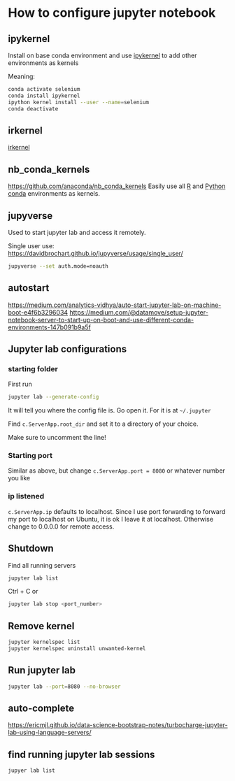 # How to configure jupyter notebook

## ipykernel

Install on base conda environment and use [ipykernel](ipykernel.md) to add other environments as kernels

Meaning:

``` bash
conda activate selenium
conda install ipykernel
ipython kernel install --user --name=selenium
conda deactivate
```

## irkernel

[irkernel](irkernel.md)

## nb_conda_kernels

https://github.com/anaconda/nb_conda_kernels
Easily use all [R](R.md) and [Python](Python.md) [conda](conda.md) environments as kernels.

## jupyverse

Used to start jupyter lab and access it remotely.

Single user use:
https://davidbrochart.github.io/jupyverse/usage/single_user/

``` sh
jupyverse --set auth.mode=noauth
```

## autostart

https://medium.com/analytics-vidhya/auto-start-jupyter-lab-on-machine-boot-e4f6b3296034
https://medium.com/@datamove/setup-jupyter-notebook-server-to-start-up-on-boot-and-use-different-conda-environments-147b091b9a5f

## Jupyter lab configurations

### starting folder

First run

``` sh
jupyter lab --generate-config
```

It will tell you where the config file is. Go open it. For it is at `~/.jupyter`

Find `c.ServerApp.root_dir` and set it to a directory of your choice.

Make sure to uncomment the line!

### Starting port

Similar as above, but change `c.ServerApp.port = 8080` or whatever number you like

### ip listened

`c.ServerApp.ip` defaults to localhost. Since I use port forwarding to forward my port to localhost on Ubuntu, it is ok I leave it at localhost. Otherwise change to 0.0.0.0 for remote access.


## Shutdown

Find all running servers
``` sh
jupyter lab list
```

Ctrl + C or 
``` sh
jupyter lab stop <port_number>
```

## Remove kernel

``` sh
jupyter kernelspec list
jupyter kernelspec uninstall unwanted-kernel
```

## Run jupyter lab

``` sh
jupyter lab --port=8080 --no-browser
```

## auto-complete

https://ericmjl.github.io/data-science-bootstrap-notes/turbocharge-jupyter-lab-using-language-servers/

## find running jupyter lab sessions

```bash
jupyer lab list
```